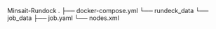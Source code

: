 Minsait-Rundock
.
├── docker-compose.yml
└── rundeck_data
    └── job_data
        ├── job.yaml
        └── nodes.xml